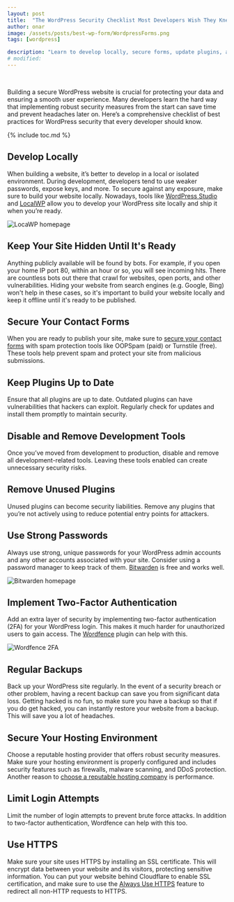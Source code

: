 ```yaml
---
layout: post
title:  "The WordPress Security Checklist Most Developers Wish They Knew Sooner"
author: onar
image: /assets/posts/best-wp-form/WordpressForms.png
tags: [wordpress]

description: "Learn to develop locally, secure forms, update plugins, and implement essential safety measures to keep your website safe from threats"
# modified: 
---
```

<center>
<img loading="lazy"  alt="" src="/blog/assets/posts/best-wp-form/WordpressForms.png">
</center>
<br/>

Building a secure WordPress website is crucial for protecting your data and ensuring a smooth user experience. Many developers learn the hard way that implementing robust security measures from the start can save time and prevent headaches later on. Here’s a comprehensive checklist of best practices for WordPress security that every developer should know.

{% include toc.md %}

## Develop Locally

When building a website, it’s better to develop in a local or isolated environment. During development, developers tend to use weaker passwords, expose keys, and more. To secure against any exposure, make sure to build your website locally. Nowadays, tools like [WordPress Studio](https://developer.wordpress.com/studio/) and [LocalWP](https://localwp.com/) allow you to develop your WordPress site locally and ship it when you’re ready.

![LocaWP homepage](/blog/assets/posts/wp-security/localwp.png "LocaWP homepage")

## Keep Your Site Hidden Until It's Ready

Anything publicly available will be found by bots. For example, if you open your home IP port 80, within an hour or so, you will see incoming hits. There are countless bots out there that crawl for websites, open ports, and other vulnerabilities. Hiding your website from search engines (e.g. Google, Bing) won't help in these cases, so it's important to build your website locally and keep it offline until it's ready to be published.

## Secure Your Contact Forms

When you are ready to publish your site, make sure to [secure your contact forms](https://www.oopspam.com/blog/best-wordpress-form-builder-plugins) with spam protection tools like OOPSpam (paid) or Turnstile (free). These tools help prevent spam and protect your site from malicious submissions.

## Keep Plugins Up to Date

Ensure that all plugins are up to date. Outdated plugins can have vulnerabilities that hackers can exploit. Regularly check for updates and install them promptly to maintain security.

## Disable and Remove Development Tools

Once you’ve moved from development to production, disable and remove all development-related tools. Leaving these tools enabled can create unnecessary security risks.

## Remove Unused Plugins

Unused plugins can become security liabilities. Remove any plugins that you’re not actively using to reduce potential entry points for attackers.

## Use Strong Passwords

Always use strong, unique passwords for your WordPress admin accounts and any other accounts associated with your site. Consider using a password manager to keep track of them. [Bitwarden](https://bitwarden.com/) is free and works well.

![Bitwarden homepage](/blog/assets/posts/wp-security/bitwarden.png "Bitwarden homepage")

## Implement Two-Factor Authentication

Add an extra layer of security by implementing two-factor authentication (2FA) for your WordPress login. This makes it much harder for unauthorized users to gain access. The [Wordfence](https://wordpress.org/plugins/wordfence/) plugin can help with this.

![Wordfence 2FA](/blog/assets/posts/wp-security/wordfence-2fa.png "Wordfence 2FA")

## Regular Backups

Back up your WordPress site regularly. In the event of a security breach or other problem, having a recent backup can save you from significant data loss. Getting hacked is no fun, so make sure you have a backup so that if you do get hacked, you can instantly restore your website from a backup. This will save you a lot of headaches.

## Secure Your Hosting Environment

Choose a reputable hosting provider that offers robust security measures. Make sure your hosting environment is properly configured and includes security features such as firewalls, malware scanning, and DDoS protection. Another reason to [choose a reputable hosting company](https://www.oopspam.com/blog/slow-wordpress-website) is performance.

## Limit Login Attempts

Limit the number of login attempts to prevent brute force attacks. In addition to two-factor authentication, Wordfence can help with this too.

## Use HTTPS

Make sure your site uses HTTPS by installing an SSL certificate. This will encrypt data between your website and its visitors, protecting sensitive information. You can put your website behind Cloudflare to enable SSL certification, and make sure to use the [Always Use HTTPS](https://developers.cloudflare.com/ssl/edge-certificates/additional-options/always-use-https/) feature to redirect all non-HTTP requests to HTTPS.
